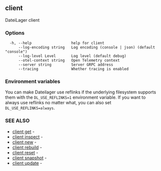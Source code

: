 ## client

DateiLager client

### Options

```
  -h, --help                  help for client
      --log-encoding string   Log encoding (console | json) (default "console")
      --log-level Level       Log level (default debug)
      --otel-context string   Open Telemetry context
      --server string         Server GRPC address
      --tracing               Whether tracing is enabled
```

### Environment variables

You can make Dateilager use reflinks if the underlying filesystem supports them with the `DL_USE_REFLINKS=1` environment variable. If you want to always use reflinks no matter what, you can also set `DL_USE_REFLINKS=always`.

### SEE ALSO

- [client get](client_get.md) -
- [client inspect](client_inspect.md) -
- [client new](client_new.md) -
- [client rebuild](client_rebuild.md) -
- [client reset](client_reset.md) -
- [client snapshot](client_snapshot.md) -
- [client update](client_update.md) -

